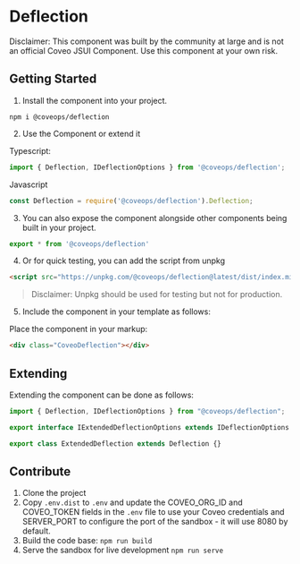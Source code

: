# Deflection

Disclaimer: This component was built by the community at large and is not an official Coveo JSUI Component. Use this component at your own risk.

## Getting Started

1. Install the component into your project.

```
npm i @coveops/deflection
```

2. Use the Component or extend it

Typescript:

```javascript
import { Deflection, IDeflectionOptions } from '@coveops/deflection';
```

Javascript

```javascript
const Deflection = require('@coveops/deflection').Deflection;
```

3. You can also expose the component alongside other components being built in your project.

```javascript
export * from '@coveops/deflection'
```

4. Or for quick testing, you can add the script from unpkg

```html
<script src="https://unpkg.com/@coveops/deflection@latest/dist/index.min.js"></script>
```

> Disclaimer: Unpkg should be used for testing but not for production.

5. Include the component in your template as follows:

Place the component in your markup:

```html
<div class="CoveoDeflection"></div>
```

## Extending

Extending the component can be done as follows:

```javascript
import { Deflection, IDeflectionOptions } from "@coveops/deflection";

export interface IExtendedDeflectionOptions extends IDeflectionOptions {}

export class ExtendedDeflection extends Deflection {}
```

## Contribute

1. Clone the project
2. Copy `.env.dist` to `.env` and update the COVEO_ORG_ID and COVEO_TOKEN fields in the `.env` file to use your Coveo credentials and SERVER_PORT to configure the port of the sandbox - it will use 8080 by default.
3. Build the code base: `npm run build`
4. Serve the sandbox for live development `npm run serve`